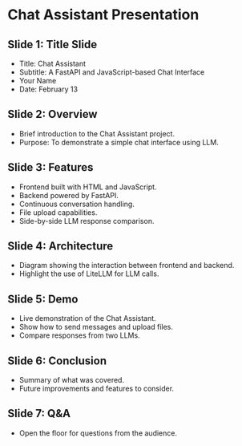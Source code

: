 # Chat Assistant Presentation

## Slide 1: Title Slide
- Title: Chat Assistant
- Subtitle: A FastAPI and JavaScript-based Chat Interface
- Your Name
- Date: February 13

## Slide 2: Overview
- Brief introduction to the Chat Assistant project.
- Purpose: To demonstrate a simple chat interface using LLM.

## Slide 3: Features
- Frontend built with HTML and JavaScript.
- Backend powered by FastAPI.
- Continuous conversation handling.
- File upload capabilities.
- Side-by-side LLM response comparison.

## Slide 4: Architecture
- Diagram showing the interaction between frontend and backend.
- Highlight the use of LiteLLM for LLM calls.

## Slide 5: Demo
- Live demonstration of the Chat Assistant.
- Show how to send messages and upload files.
- Compare responses from two LLMs.

## Slide 6: Conclusion
- Summary of what was covered.
- Future improvements and features to consider.

## Slide 7: Q&A
- Open the floor for questions from the audience.